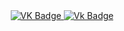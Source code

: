<div id="badges" align="center">
<a href="https://vk.com/gggames2">
 <img src = "https://img.shields.io/badge/VK-blue?style=for-the-badge&logo=VK&logoColor=white" alt="VK Badge"/>
  </a>
  <a href= " https://mail.google.com/mail/u/1/#inbox">
    <img src = "img.shields.io/badge/EMAIL-red?style=for-badge&logo=Gmail&logoColor=white" alt="Vk Badge"/>
  </a>
</div>
<div id="viewprof" aling="center">
 <img src="https://komarev.com/ghpvc/?username=Amagimini&style=flat-square&color=blue" alt=""/>
</div>
